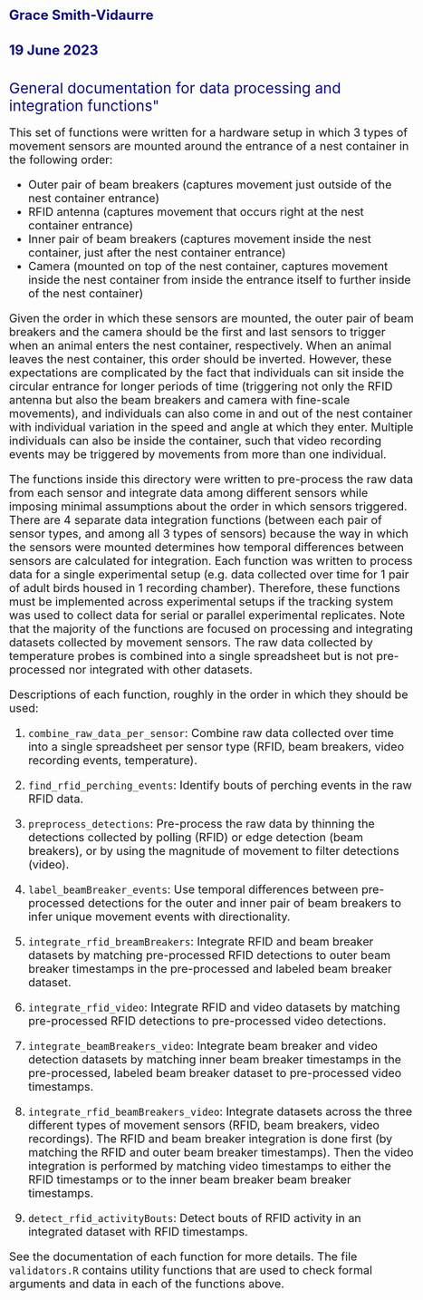 ## Grace Smith-Vidaurre
## 19 June 2023

# General documentation for data processing and integration functions"

<style type="text/css">

h1.title { /* Document title */
  font-size: 32px;
  color: black;
  font-weight: normal;
  text-align: center;
}

h1 {
   color: #0E0E7D;
   font-size: 26px;
   font-weight: normal;
}

h2 {
   color: #0E0E7D;
   font-size: 24px;
   font-weight: bold;
}

h3 { /* Document subtitle */
   color: #0E0E7D;
   font-size: 28px;
   font-weight: normal;
   text-align: center;
}

body{ /* Normal */
      font-size: 20px;
  }
  
code.r{ /* Code block */
    font-size: 20px;
}
</style>

This set of functions were written for a hardware setup in which 3 types of movement sensors are mounted around the entrance of a nest container in the following order:

- Outer pair of beam breakers (captures movement just outside of the nest container entrance)
- RFID antenna (captures movement that occurs right at the nest container entrance)
- Inner pair of beam breakers (captures movement inside the nest container, just after the nest container entrance)
- Camera (mounted on top of the nest container, captures movement inside the nest container from inside the entrance itself to further inside of the nest container)

Given the order in which these sensors are mounted, the outer pair of beam breakers and the camera should be the first and last sensors to trigger when an animal enters the nest container, respectively. When an animal leaves the nest container, this order should be inverted. However, these expectations are complicated by the fact that individuals can sit inside the circular entrance for longer periods of time (triggering not only the RFID antenna but also the beam breakers and camera with fine-scale movements), and individuals can also come in and out of the nest container with individual variation in the speed and angle at which they enter. Multiple individuals can also be inside the container, such that video recording events may be triggered by movements from more than one individual.

The functions inside this directory were written to pre-process the raw data from each sensor and integrate data among different sensors while imposing minimal assumptions about the order in which sensors triggered. There are 4 separate data integration functions (between each pair of sensor types, and among all 3 types of sensors) because the way in which the sensors were mounted determines how temporal differences between sensors are calculated for integration. Each function was written to process data for a single experimental setup (e.g. data collected over time for 1 pair of adult birds housed in 1 recording chamber). Therefore, these functions must be implemented across experimental setups if the tracking system was used to collect data for serial or parallel experimental replicates. Note that the majority of the functions are focused on processing and integrating datasets collected by movement sensors. The raw data collected by temperature probes is combined into a single spreadsheet but is not pre-processed nor integrated with other datasets.

Descriptions of each function, roughly in the order in which they should be used:

1. `combine_raw_data_per_sensor`: Combine raw data collected over time into a single spreadsheet per sensor type (RFID, beam breakers, video recording events, temperature).

2. `find_rfid_perching_events`: Identify bouts of perching events in the raw RFID data.

3. `preprocess_detections`: Pre-process the raw data by thinning the detections collected by polling (RFID) or edge detection (beam breakers), or by using the magnitude of movement to filter detections (video).

4. `label_beamBreaker_events`: Use temporal differences between pre-processed detections for the outer and inner pair of beam breakers to infer unique movement events with directionality.

5. `integrate_rfid_breamBreakers`: Integrate RFID and beam breaker datasets by matching pre-processed RFID detections to outer beam breaker timestamps in the pre-processed and labeled beam breaker dataset.

6. `integrate_rfid_video`: Integrate RFID and video datasets by matching pre-processed RFID detections to pre-processed video detections.

7. `integrate_beamBreakers_video`: Integrate beam breaker and video detection datasets by matching inner beam breaker timestamps in the pre-processed, labeled beam breaker dataset to pre-processed video timestamps.

8. `integrate_rfid_beamBreakers_video`: Integrate datasets across the three different types of movement sensors (RFID, beam breakers, video recordings). The RFID and beam breaker integration is done first (by matching the RFID and outer beam breaker timestamps). Then the video integration is performed by matching video timestamps to either the RFID timestamps or to the inner beam breaker beam breaker timestamps.

9. `detect_rfid_activityBouts`: Detect bouts of RFID activity in an integrated dataset with RFID timestamps.

See the documentation of each function for more details. The file `validators.R` contains utility functions that are used to check formal arguments and data in each of the functions above.
